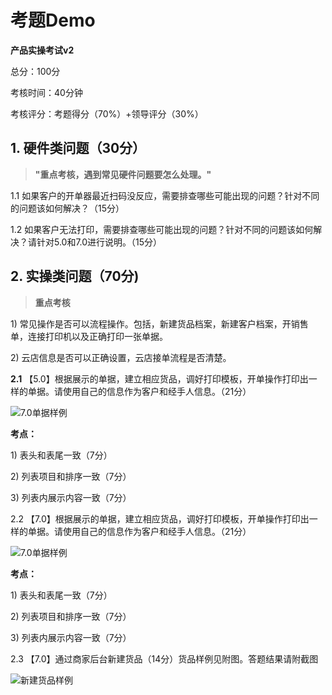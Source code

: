 # 考题Demo

**产品实操考试v2**

总分：100分

考核时间：40分钟

考核评分：考题得分（70%）+领导评分（30%）

## 1. 硬件类问题（30分）

> **"重点考核，遇到常见硬件问题要怎么处理。"**

1.1 如果客户的开单器最近扫码没反应，需要排查哪些可能出现的问题？针对不同的问题该如何解决？（15分）

1.2 如果客户无法打印，需要排查哪些可能出现的问题？针对不同的问题该如何解决？请针对5.0和7.0进行说明。（15分）

## 2. 实操类问题（70分\)

> **重点考核**

1\) 常见操作是否可以流程操作。包括，新建货品档案，新建客户档案，开销售单，连接打印机以及正确打印一张单据。

2\) 云店信息是否可以正确设置，云店接单流程是否清楚。

**2.1** 【5.0】根据展示的单据，建立相应货品，调好打印模板，开单操作打印出一样的单据。请使用自己的信息作为客户和经手人信息。（21分）

![7.0&#x5355;&#x636E;&#x6837;&#x4F8B;](https://picture-1300351636.cos.ap-guangzhou.myqcloud.com/Image/5.0%E6%89%93%E5%8D%B0%E5%9B%BE%E7%89%87.png)

**考点：**

1\) 表头和表尾一致（7分）

2\) 列表项目和排序一致（7分）

3\) 列表内展示内容一致（7分）

2.2 【7.0】根据展示的单据，建立相应货品，调好打印模板，开单操作打印出一样的单据。请使用自己的信息作为客户和经手人信息。（21分）

![7.0&#x5355;&#x636E;&#x6837;&#x4F8B;](https://picture-1300351636.cos.ap-guangzhou.myqcloud.com/Image/7.0%E6%89%93%E5%8D%B0%E5%9B%BE%E7%89%87.png)

**考点：**

1\) 表头和表尾一致（7分）

2\) 列表项目和排序一致（7分）

3\) 列表内展示内容一致（7分）

2.3 【7.0】通过商家后台新建货品（14分）货品样例见附图。答题结果请附截图

![&#x65B0;&#x5EFA;&#x8D27;&#x54C1;&#x6837;&#x4F8B;](https://picture-1300351636.cos.ap-guangzhou.myqcloud.com/Image/%E6%96%B0%E5%BB%BA%E8%B4%A7%E5%93%811.png)

